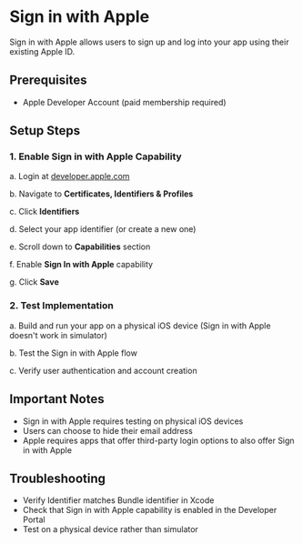 # Sign in with Apple

Sign in with Apple allows users to sign up and log into your app using their existing Apple ID.

## Prerequisites

- Apple Developer Account (paid membership required)

## Setup Steps

### 1. Enable Sign in with Apple Capability

a. Login at [developer.apple.com](https://developer.apple.com)

b. Navigate to **Certificates, Identifiers & Profiles**

c. Click **Identifiers**

d. Select your app identifier (or create a new one)

e. Scroll down to **Capabilities** section

f. Enable **Sign In with Apple** capability

g. Click **Save**

### 2. Test Implementation

a. Build and run your app on a physical iOS device (Sign in with Apple doesn't work in simulator)

b. Test the Sign in with Apple flow

c. Verify user authentication and account creation

## Important Notes

- Sign in with Apple requires testing on physical iOS devices
- Users can choose to hide their email address
- Apple requires apps that offer third-party login options to also offer Sign in with Apple

## Troubleshooting

- Verify Identifier matches Bundle identifier in Xcode
- Check that Sign in with Apple capability is enabled in the Developer Portal
- Test on a physical device rather than simulator